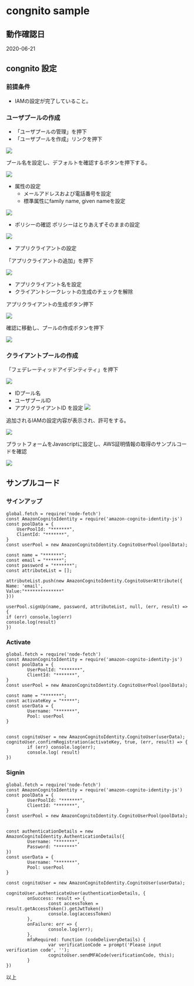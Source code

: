 # congnito sample

## 動作確認日

2020-06-21

## congnito 設定

### 前提条件

* IAMの設定が完了していること。


### ユーザプールの作成

* 「ユーザプールの管理」を押下
* 「ユーザプールを作成」リンクを押下

![](imgs/002.png) 

プール名を設定し、デフォルトを確認するボタンを押下する。


![](imgs/004.png) 


* 属性の設定
    * メールアドレスおよび電話番号を設定
    * 標準属性にfamily name, given nameを設定

![](imgs/005.png) 

* ポリシーの確認
ポリシーはとりあえずそのままの設定

![](imgs/006.png) 


* アプリクライアントの設定

「アプリクライアントの追加」を押下

![](imgs/007.png) 

* アプリクライアント名を設定
* クライアントシークレットの生成のチェックを解除

アプリクライアントの生成ボタン押下

![](imgs/008.png) 

確認に移動し、プールの作成ボタンを押下

![](imgs/009.png) 

### クライアントプールの作成

「フェデレーティッドアイデンティティ」を押下

![](imgs/010.png)


* IDプール名
* ユーザプールID
* アプリクライアントID
を設定
![](imgs/011.png)


追加されるIAMの設定内容が表示され、許可をする。

![](imgs/012.png)

プラットフォームをJavascriptに設定し、AWS証明情報の取得のサンプルコードを確認

![](imgs/013.png)

## サンプルコード

### サインアップ

```
global.fetch = require('node-fetch')
const AmazonCognitoIdentity = require('amazon-cognito-identity-js')
const poolData = {
    UserPoolId: "*******",
    ClientId: "*******",
}
const userPool = new AmazonCognitoIdentity.CognitoUserPool(poolData);

const name = "*******";
const email = "******";
const password = "*******";
const attributeList = [];

attributeList.push(new AmazonCognitoIdentity.CognitoUserAttribute({
Name: 'email',
Value:"**************" 
}))

userPool.signUp(name, password, attributeList, null, (err, result) => {
if (err) console.log(err) 
console.log(result)
})
```


### Activate

```
global.fetch = require('node-fetch')
const AmazonCognitoIdentity = require('amazon-cognito-identity-js')
const poolData = {
        UserPoolId: "*******",
        ClientId: "*******",
}
const userPool = new AmazonCognitoIdentity.CognitoUserPool(poolData);

const name = "*******";
const activateKey = "*****";
const userData = {
        Username: "*******",
        Pool: userPool
}


const cognitoUser = new AmazonCognitoIdentity.CognitoUser(userData);
cognitoUser.confirmRegistration(activateKey, true, (err, result) => {
        if (err) console.log(err);
        console.log( result)
})
```



### Signin 

```
global.fetch = require('node-fetch')
const AmazonCognitoIdentity = require('amazon-cognito-identity-js')
const poolData = {
        UserPoolId: "*******",
        ClientId: "*******",
}
const userPool = new AmazonCognitoIdentity.CognitoUserPool(poolData);


const authenticationDetails = new AmazonCognitoIdentity.AuthenticationDetails({
        Username: "*******",
        Password: "*******"
})
const userData = {
        Username: "*******",
        Pool: userPool
}

const cognitoUser = new AmazonCognitoIdentity.CognitoUser(userData);

cognitoUser.authenticateUser(authenticationDetails, {
        onSuccess: result => {
                const accessToken = result.getAccessToken().getJwtToken()
                console.log(accessToken)
        },
        onFailure: err => {
                console.log(err);
        },
        mfaRequired: function (codeDeliveryDetails) {
                var verificationCode = prompt('Please input verification code', '');
                cognitoUser.sendMFACode(verificationCode, this);
        }
})
```

以上



